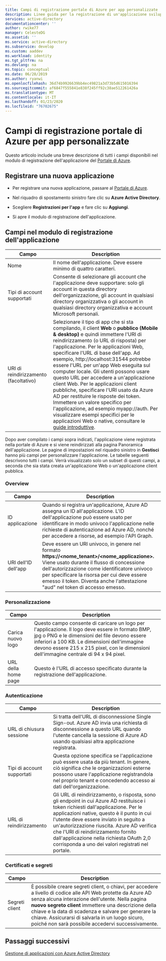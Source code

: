 ```yaml
---
title: Campi di registrazione portale di Azure per app personalizzate
description: Linee guida per la registrazione di un'applicazione sviluppata personalizzata con Azure AD
services: active-directory
documentationcenter: ''
author: rwike77
manager: CelesteDG
ms.assetid: ''
ms.service: active-directory
ms.subservice: develop
ms.custom: aaddev
ms.workload: identity
ms.tgt_pltfrm: na
ms.devlang: na
ms.topic: conceptual
ms.date: 06/28/2019
ms.author: ryanwi
ms.openlocfilehash: 36d74b9926639bb4ec49821a3d73b5d615016394
ms.sourcegitcommit: af6847f555841e838f245ff92c38ae512261426a
ms.translationtype: MT
ms.contentlocale: it-IT
ms.lasthandoff: 01/23/2020
ms.locfileid: "76702675"
---
```

# <a name="azure-portal-registration-fields-for-custom-developed-apps"></a>Campi di registrazione portale di Azure per app personalizzate

Questo articolo include una breve descrizione di tutti i campi disponibili nel modulo di registrazione dell'applicazione del [Portale di Azure](https://portal.azure.com).

## <a name="register-a-new-application"></a>Registrare una nuova applicazione

-   Per registrare una nuova applicazione, passare al [Portale di Azure](https://portal.azure.com).

-   Nel riquadro di spostamento sinistro fare clic su **Azure Active Directory**.

-   Scegliere **Registrazioni per l'app** e fare clic su **Aggiungi**.

-   Si apre il modulo di registrazione dell'applicazione.

## <a name="fields-in-the-application-registration-form"></a>Campi nel modulo di registrazione dell'applicazione

| Campo            | Description                                                                              |
|------------------|------------------------------------------------------------------------------------------|
| Nome             | Il nome dell'applicazione. Deve essere minimo di quattro caratteri.                |
| Tipi di account supportati| Consente di selezionare gli account che l'applicazione deve supportare: solo gli account in questa directory dell'organizzazione, gli account in qualsiasi directory organizzativa o gli account in qualsiasi directory organizzativa e account Microsoft personali.  |
| URI di reindirizzamento (facoltativo) | Selezionare il tipo di app che si sta compilando, il client **Web** o **pubblico (Mobile & desktop)** e quindi immettere l'URI di reindirizzamento (o URL di risposta) per l'applicazione. Per le applicazioni Web, specificare l'URL di base dell'app. Ad esempio, http://localhost:31544 potrebbe essere l'URL per un'app Web eseguita sul computer locale. Gli utenti possono usare questo URL per accedere a un'applicazione client Web. Per le applicazioni client pubbliche, specificare l'URI usato da Azure AD per restituire le risposte dei token. Immettere un valore specifico per l'applicazione, ad esempio myapp://auth. Per visualizzare esempi specifici per le applicazioni Web o native, consultare le [guide introduttive](https://docs.microsoft.com/azure/active-directory/develop).|

Dopo aver compilato i campi sopra indicati, l'applicazione viene registrata nella portale di Azure e si viene reindirizzati alla pagina Panoramica dell'applicazione. Le pagine di impostazioni nel riquadro sinistro in **Gestisci** hanno più campi per personalizzare l'applicazione. Le tabelle seguenti descrivono tutti i campi. Verrà visualizzato solo un subset di questi campi, a seconda che sia stata creata un'applicazione Web o un'applicazione client pubblica.

### <a name="overview"></a>Overview

| Campo           | Description        |
|-----------------|-----------------------------------------------------------------------------------------------------------------------------------------------------------------------------------------------------------------------------------------------------------------------------------------------------------------|
| ID applicazione  | Quando si registra un'applicazione, Azure AD assegna un ID all'applicazione. L'ID dell'applicazione può essere usato per identificare in modo univoco l'applicazione nelle richieste di autenticazione ad Azure AD, nonché per accedere a risorse, ad esempio l'API Graph.                                                          |
| URI dell'ID dell'app      | Deve essere un URI univoco, in genere nel formato **https://&lt;nome\_tenant&gt;/&lt;nome\_applicazione&gt;.** Viene usato durante il flusso di concessione dell'autorizzazione come identificatore univoco per specificare la risorsa per cui deve essere emesso il token. Diventa anche l'attestazione "aud" nel token di accesso emesso. |

### <a name="branding"></a>Personalizzazione

| Campo           | Description        |
|-----------------|-----------------------------------------------------------------------------------------------------------------------------------------------------------------------------------------------------------------------------------------------------------------------------------------------------------------|
| Carica nuovo logo | Questo campo consente di caricare un logo per l'applicazione. Il logo deve essere in formato BMP, jpg o PNG e le dimensioni del file devono essere inferiori a 100 KB. Le dimensioni dell'immagine devono essere 215 x 215 pixel, con le dimensioni dell'immagine centrale di 94 x 94 pixel.|
| URL della home page   | Questo è l'URL di accesso specificato durante la registrazione dell'applicazione.|

### <a name="authentication"></a>Autenticazione

| Campo           | Description        |
|-----------------|-----------------------------------------------------------------------------------------------------------------------------------------------------------------------------------------------------------------------------------------------------------------------------------------------------------------|
| URL di chiusura sessione      | Si tratta dell'URL di disconnessione Single Sign-out. Azure AD invia una richiesta di disconnessione a questo URL quando l'utente cancella la sessione di Azure AD usando qualsiasi altra applicazione registrata.|
| Tipi di account supportati  | Questa opzione specifica se l'applicazione può essere usata da più tenant. In genere, ciò significa che le organizzazioni esterne possono usare l'applicazione registrandola nel proprio tenant e concedendo accesso ai dati dell'organizzazione.|
| URL di reindirizzamento      | Gli URL di reindirizzamento, o risposta, sono gli endpoint in cui Azure AD restituisce i token richiesti dall'applicazione. Per le applicazioni native, questo è il punto in cui l'utente deve essere inviato in seguito a un'autorizzazione riuscita. Azure AD verifica che l'URI di reindirizzamento fornito dall'applicazione nella richiesta OAuth 2,0 corrisponda a uno dei valori registrati nel portale.|

### <a name="certificates-and-secrets"></a>Certificati e segreti

| Campo           | Description        |
|-----------------|-----------------------------------------------------------------------------------------------------------------------------------------------------------------------------------------------------------------------------------------------------------------------------------------------------------------|
| Segreti client            | È possibile creare segreti client, o chiavi, per accedere a livello di codice alle API Web protette da Azure AD senza alcuna interazione dell'utente. Nella pagina **nuovo segreto client** immettere una descrizione della chiave e la data di scadenza e salvare per generare la chiave. Assicurarsi di salvarla in un luogo sicuro, poiché non sarà possibile accedervi successivamente.             |

## <a name="next-steps"></a>Passaggi successivi

[Gestione di applicazioni con Azure Active Directory](../manage-apps/what-is-application-management.md)
